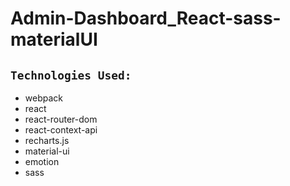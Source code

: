 # Admin-Dashboard_React-sass-materialUI

## `Technologies Used:`

- webpack
- react
- react-router-dom
- react-context-api
- recharts.js
- material-ui
- emotion
- sass